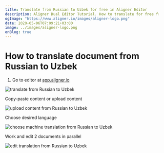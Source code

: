 ```yaml
---
title: Translate from Russian to Uzbek for free in Aligner Editor
description: Aligner Dual Editor Tutorial. How to translate for free from Russian to Uzbek. Aligner is multilingual document management platform. 
ogImage: "https://www.aligner.io/images/aligner-logo.png"
date: 2020-05-06T07:09:21+03:00
image: ../images/aligner-logo.png
onBlog: true
---
```


# How to translate document from Russian to Uzbek

1. Go to editor at [app.aligner.io](https://app.aligner.io "Aligner App web page")

![translate from Russian to Uzbek](../aligner-blank-editor.png "translate from Russian to Uzbek")

Copy-paste content or upload content

![upload content from Russian to Uzbek](../aligner-uploaded-document.png "upload content from Russian to Uzbek")

Choose desired language

![choose machine translation from Russian to Uzbek](../aligner-language-dropdown.png "choose machine translation from Russian to Uzbek")

Work and edit 2 documents in parallel

![edit translation from Russian to Uzbek](../aligner-double-sitded-editor.png "edit translation from Russian to Uzbek")

